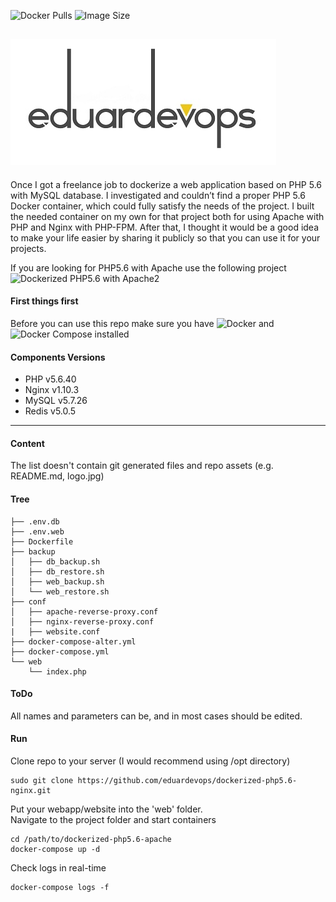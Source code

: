 <img alt="Docker Pulls" src="https://img.shields.io/docker/pulls/eduardevops/php5.6-fpm" style="max-width:100%;"> <img alt="Image Size" src="https://img.shields.io/microbadger/image-size/eduardevops/php5.6-fpm/latest" style="max-width:100%;">


![Logo](./assets/logo.jpg)
------

Once I got a freelance job to dockerize a web application based on PHP 5.6 with MySQL database. I investigated and couldn’t find a proper PHP 5.6 Docker container, which could fully satisfy the needs of the project. I built the needed container on my own for that project both for using Apache with PHP and Nginx with PHP-FPM. After that, I thought it would be a good idea to make your life easier by sharing it publicly so that you can use it for your projects.

If you are looking for  PHP5.6 with Apache use the following project <br>
![Dockerized PHP5.6 with Apache2](https://github.com/eduardevops/dockerized-php5.6-apache)


#### First things first
Before you can use this repo make sure you have ![Docker](https://www.docker.com/) and ![Docker Compose](https://docs.docker.com/compose/install/) installed


#### Components Versions
*	PHP v5.6.40
*	Nginx v1.10.3
*	MySQL v5.7.26
*	Redis v5.0.5
------
#### Content
The list doesn't contain git generated files and repo assets (e.g. README.md, logo.jpg)

#### Tree

```less
├── .env.db
├── .env.web
├── Dockerfile
├── backup
│   ├── db_backup.sh
│   ├── db_restore.sh
│   ├── web_backup.sh
│   └── web_restore.sh
├── conf
│   ├── apache-reverse-proxy.conf
│   ├── nginx-reverse-proxy.conf
|   ├── website.conf
├── docker-compose-alter.yml
├── docker-compose.yml
└── web
    └── index.php
```

#### ToDo
All names and parameters can be, and in most cases should be edited.

#### Run
Clone repo to your server (I would recommend using /opt directory)
```less
sudo git clone https://github.com/eduardevops/dockerized-php5.6-nginx.git
```
Put your webapp/website into the 'web' folder. <br>
Navigate to the project folder and start containers

```less
cd /path/to/dockerized-php5.6-apache
docker-compose up -d
```

Check logs in real-time
```less
docker-compose logs -f
```
